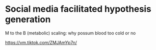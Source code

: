 # Social media facilitated hypothesis generation

M to the B (metabolic) scaling: why possum blood too cold or no

https://vm.tiktok.com/ZMJAmYp7n/

